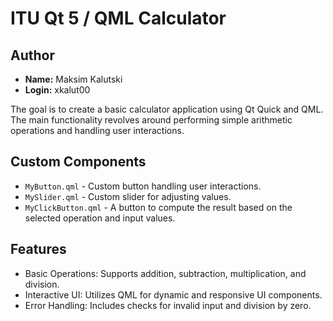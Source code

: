 # ITU Qt 5 / QML Calculator

## Author

- **Name:** Maksim Kalutski
- **Login:** xkalut00

The goal is to create a basic calculator application using Qt Quick and QML. The main functionality revolves around
performing simple arithmetic operations and handling user interactions.

## Custom Components

- `MyButton.qml` - Custom button handling user interactions.
- `MySlider.qml` - Custom slider for adjusting values.
- `MyClickButton.qml` - A button to compute the result based on the selected operation and input values.

## Features

- Basic Operations: Supports addition, subtraction, multiplication, and division.
- Interactive UI: Utilizes QML for dynamic and responsive UI components.
- Error Handling: Includes checks for invalid input and division by zero.
